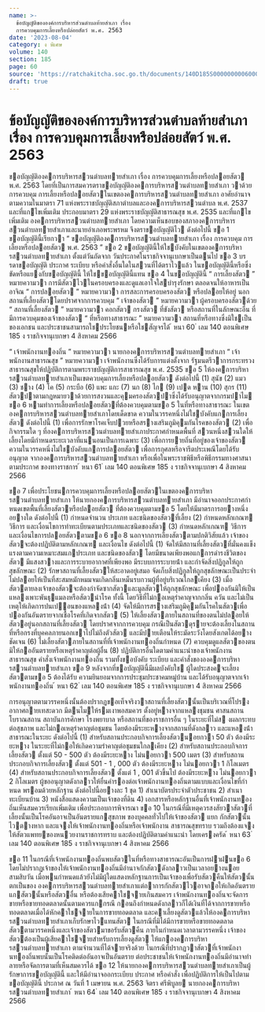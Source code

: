 ```yaml
---
name: >-
  ข้อบัญญัติขององค์การบริหารส่วนตำบลท้ายสำเภา เรื่อง
  การควบคุมการเลี้ยงหรือปล่อยสัตว์ พ.ศ. 2563
date: '2023-08-04'
category: ง พิเศษ
volume: 140
section: 185
page: 60
source: 'https://ratchakitcha.soc.go.th/documents/140D185S0000000006000.pdf'
draft: true
---
```


# ข้อบัญญัติขององค์การบริหารส่วนตำบลท้ายสำเภา เรื่อง การควบคุมการเลี้ยงหรือปล่อยสัตว์ พ.ศ. 2563

ขอบัญญัติองคการบริหารสวนตําบลทายสําเภา เรื่อง การควบคุมการเลี้ยงหรือปลอยสัตว พ.ศ. 2563 โดยที่เป็นการสมควรตราขอบัญญัติองคการบริหารสวนตําบลทายสําเภา วาด้วยการควบคุม การเลี้ยงหรือปลอยสัตวในเขตองคการบริหารสวนตําบลทายสําเภา อาศัยอํานาจตามความในมาตรา 71 แห่งพระราชบัญญัติสภาตําบลและองคการบริหารสวนตําบล พ.ศ. 2537 และที่แกไขเพิ่มเติม ประกอบมาตรา 29 แห่งพระราชบัญญัติสาธารณสุข พ.ศ. 2535 และที่แกไขเพิ่มเติม องคการบริหารสวนตําบลทายสําเภา โดยความเห็นชอบของสภาองคการบริหาร สวนตําบลทายสําเภาและนายอําเภอพระพรหม จึงตราขอบัญญัติไว ดังต่อไปนี้ ขอ 1 ขอบัญญัตินี้เรียกวา “ ขอบัญญัติองคการบริหารสวนตําบลทายสําเภา เรื่อง การควบคุม การเลี้ยงหรือปลอยสัตว พ.ศ. 2563 ” ขอ 2 ขอบัญญัตินี้ให้ใชบังคับในเขตองคการบริหารสวนตําบลทายสําเภา ตั้งแต่วันถัดจาก วันประกาศในราชกิจจานุเบกษาเป็นตนไป ขอ 3 บรรดาขอบัญญัติ ประกาศ ระเบียบ หรือคําสั่งอื่นใดในสวนที่ได้ตราไวแล้ว ในขอบัญญัตินี้หรือซึ่งขัดหรือแยงกับขอบัญญัตินี้ ให้ใชขอบัญญัตินี้แทน ขอ 4 ในขอบัญญัตินี้ “ การเลี้ยงสัตว ” หมายความวา การมีสัตวไวในครอบครองและดูแลเอาใจใสบํารุงรักษา ตลอดจนให้อาหารเป็นอาจิณ “ การปลอยสัตว ” หมายความวา การสละการครอบครองสัตว หรือปลอยให้อยู่ นอกสถานที่เลี้ยงสัตวโดยปราศจากการควบคุม “ เจ้าของสัตว ” หมายความวา ผู้ครอบครองสัตวด้วย “ สถานที่เลี้ยงสัตว ” หมายความวา คอกสัตว กรงสัตว ที่ขังสัตว หรือสถานที่ในลักษณะอื่น ที่มีการควบคุมของเจ้าของสัตว “ ที่หรือทางสาธารณะ ” หมายความวา สถานที่หรือทางซึ่งมิใชเป็นของเอกชน และประชาชนสามารถใชประโยชนหรือใชสัญจรได้ ้ หนา 60 ่ เลม 140 ตอนพิเศษ 185 ง ราชกิจจานุเบกษา 4 สิงหาคม 2566

“ เจ้าพนักงานทองถิ่น ” หมายความวา นายกองคการบริหารสวนตําบลทายสําเภา “ เจ้าพนักงานสาธารณสุข ” หมายความวา เจ้าพนักงานซึ่งได้รับการแต่งตั้งจาก รัฐมนตรีวาการกระทรวงสาธารณสุขให้ปฏิบัติการตามพระราชบัญญัติการสาธารณสุข พ.ศ. 2535 ขอ 5 ให้องคการบริหารสวนตําบลทายสําเภาเป็นเขตควบคุมการเลี้ยงหรือปลอยสัตว ดังต่อไปนี้ (1) สุนัข (2) แมว (3) ชาง (4) โค (5) กระบือ (6) แพะ แกะ (7) นก (8) ไก (9) เปด หาน (10) สุกร (11) สัตวปาตามกฎหมายวาด้วยการสงวนและคุมครองสัตวปาซึ่งได้รับอนุญาตจากกรมปาไม ขอ 6 หามทําการเลี้ยงหรือปลอยสัตวที่ต้องควบคุมตามขอ 5 ในที่หรือทางสาธารณะ ในเขตองคการบริหารสวนตําบลทายสําเภาโดยเด็ดขาด ความในวรรคหนึ่งไม่ใชบังคับแกการเลี้ยงสัตว ดังต่อไปนี้ (1) เพื่อการรักษาโรคเจ็บปวยหรือสรางเสริมภูมิคุมกันโรคของสัตว (2) เพื่อกิจกรรมใด ๆ ที่องคการบริหารสวนตําบลทายสําเภาประกาศกําหนดพื้นที่ สวนหนึ่งสวนใดให้เลี้ยงโดยมีกําหนดระยะเวลาที่แนนอนเป็นการเฉพาะ (3) เพื่อการยายถิ่นที่อยู่ของเจ้าของสัตว ความในวรรคหนึ่งไม่ใชบังคับแกการปลอยสัตว เพื่อการกุศลหรือจารีตประเพณีโดยได้รับอนุญาต จากองคการบริหารสวนตําบลทายสําเภา หรือเพื่อในพระราชพิธีหรือพิธีกรรมทางศาสนาตามประกาศ ของทางราชการ ้ หนา 61 ่ เลม 140 ตอนพิเศษ 185 ง ราชกิจจานุเบกษา 4 สิงหาคม 2566

ขอ 7 เพื่อประโยชนการควบคุมการเลี้ยงหรือปลอยสัตวในเขตองคการบริหารสวนตําบลทายสําเภา ให้นายกองคการบริหารสวนตําบลทายสําเภา มีอํานาจออกประกาศกําหนดเขตพื้นที่เลี้ยงสัตวหรือปลอยสัตว ที่ต้องควบคุมตามขอ 5 โดยให้มีมาตรการอยางหนึ่งอยางใด ดังต่อไปนี้ (1) กําหนดจํานวน ประเภท และชนิดของสัตวที่เลี้ยง (2) กําหนดหลักเกณฑ วิธีการ และเงื่อนไขการทําทะเบียนตามประเภทและชนิดของสัตว (3) กําหนดหลักเกณฑ วิธีการ และเงื่อนไขการปลอยสัตวตามขอ 6 ขอ 8 นอกจากการเลี้ยงสัตวตามปกติวิสัยแล้ว เจ้าของสัตวจะต้องปฏิบัติตามหลักเกณฑ และเงื่อนไข ดังต่อไปนี้ (1) จัดให้มีสถานที่เลี้ยงสัตวที่มั่นคงแข็งแรงตามความเหมาะสมแกประเภท และชนิดของสัตว โดยมีขนาดเพียงพอแกการดํารงชีวิตของสัตว มีแสงสวางและการระบายอากาศที่เพียงพอ มีระบบการระบายน้ํา และกําจัดสิ่งปฏิกูลให้ถูกสุขลักษณะ (2) รักษาสถานที่เลี้ยงสัตวให้สะอาดอยู่เสมอ จัดเก็บสิ่งปฏิกูลให้ถูกสุขลักษณะเป็นประจํา ไม่ปลอยให้เป็นที่สะสมหมักหมมจนเกิดกลิ่นเหม็นรบกวนผู้ที่อยู่บริเวณใกลเคียง (3) เมื่อสัตวตายลงเจ้าของสัตวจะต้องกําจัดซากสัตวและมูลสัตวให้ถูกสุขลักษณะ เพื่อปองกันมิให้เป็นแหลงเพาะพันธุแมลงหรือสัตวนําโรค ทั้งนี้ โดยวิธีที่ไม่กอเหตุรําคาญจากกลิ่น ควัน และไม่เป็นเหตุให้เกิดการปนเปอนของแหลงน้ํา (4) จัดให้มีการสรางเสริมภูมิคุมกันโรคในสัตวเพื่อปองกันอันตรายจากเชื้อโรคที่เกิดจากสัตว (5) ให้เลี้ยงสัตวภายในสถานที่ของตนไม่ปลอยให้สัตวอยู่นอกสถานที่เลี้ยงสัตว โดยปราศจากการควบคุม กรณีเป็นสัตวดุรายจะต้องเลี้ยงในสถานที่หรือกรงที่บุคคลภายนอกเขาไปไม่ถึงตัวสัตว และมีปายเตือนให้ระมัดระวังโดยสังเกตได้อยางชัดเจน (6) ไม่เลี้ยงสัตวภายในสถานที่ที่เจ้าพนักงานทองถิ่นกําหนด (7) ควบคุมดูแลสัตวของตนมิให้กออันตรายหรือเหตุรําคาญต่อผู้อื่น (8) ปฏิบัติการอื่นใดตามคําแนะนําของเจ้าพนักงานสาธารณสุข คําสั่งเจ้าพนักงานทองถิ่น รวมทั้งขอบังคับ ระเบียบ และคําสั่งขององคการบริหารสวนตําบลทายสําเภา ขอ 9 หลังจากที่ขอบัญญัตินี้มีผลบังคับใช ผู้ใดประสงคจะเลี้ยงสัตวตามขอ 5 ต้องได้รับ ความยินยอมจากการประชุมประชาคมหมู่บ้าน และได้รับอนุญาตจากเจ้าพนักงานทองถิ่น ้ หนา 62 ่ เลม 140 ตอนพิเศษ 185 ง ราชกิจจานุเบกษา 4 สิงหาคม 2566

การอนุญาตตามวรรคหนึ่งนั้นต้องปรากฏขอเท็จจริงวาสถานที่เลี้ยงสัตวนั้นเป็นบริเวณที่โปรง อากาศถายเทสะดวก มีตนไมให้รมเงาพอสมควร ตั้งอยู่หางจากแหลงชุมชน ศาสนสถาน โบราณสถาน สถาบันการศึกษา โรงพยาบาล หรือสถานที่ของราชการอื่น ๆ ในระยะที่ไม่ส งผลกระทบต่อสุขภาพ และไม่กอเหตุรําคาญต่อชุมชน โดยต้องมีระยะหางจากสถานที่ดังกลาว และแหลงน้ําสาธารณะในระยะ ดังต่อไปนี้ (1) สําหรับสถานประกอบกิจการเลี้ยงสัตวนอยกวา 50 ตัว ต้องมีระยะหาง ในระยะที่ไม่กอให้เกิดความรําคาญต่อชุมชนใกลเคียง (2) สําหรับสถานประกอบกิจการเลี้ยงสัตว ตั้งแต่ 50 - 500 ตัว ต้องมีระยะหาง ไม่นอยกวา 500 เมตร (3) สําหรับสถานประกอบกิจการเลี้ยงสัตว ตั้งแต่ 501 - 1 , 000 ตัว ต้องมีระยะหาง ไม่นอยกวา 1 กิโลเมตร (4) สําหรับสถานประกอบกิจการเลี้ยงสัตว ตั้งแต่ 1 , 001 ตัวขึ้นไป ต้องมีระยะหาง ไม่นอยกวา 2 กิโลเมตร ผู้ขออนุญาตดังกลาวให้ยื่นคํารองต่อเจ้าพนักงานทองถิ่นตามแบบและเงื่อนไขที่กําหนด พรอมด้วยหลักฐาน ดังต่อไปนี้อยางละ 1 ชุด 1) สําเนาบัตรประจําตัวประชาชน 2) สําเนาทะเบียนบ้าน 3) หนังสือแสดงความเป็นเจ้าของที่ดิน 4) เอกสารหรือหลักฐานอื่นที่เจ้าพนักงานทองถิ่นเห็นสมควรเรียกเพิ่มเติม เพื่อประกอบการพิจารณา ขอ 10 ในกรณีที่มีเหตุควรสงสัยวาสัตวที่เลี้ยงนั้นเป็นโรคอันอาจเป็นอันตรายแกสุขภาพ ของบุคคลทั่วไปให้เจ้าของสัตว แยก กักสัตวนั้นไวตางหาก และแจงให้เจ้าพนักงานทองถิ่นหรือเจ้าพนักงาน สาธารณสุขทราบ รวมถึงต้องแจงให้สัตวแพทยของหนวยงานราชการทราบ และต้องปฏิบัติตามคําแนะนํา โดยเครงครัด ้ หนา 63 ่ เลม 140 ตอนพิเศษ 185 ง ราชกิจจานุเบกษา 4 สิงหาคม 2566

ขอ 11 ในกรณีที่เจ้าพนักงานทองถิ่นพบสัตวในที่หรือทางสาธารณะอันเป็นการฝาฝนขอ 6 โดยไม่ปรากฏเจ้าของให้เจ้าพนักงานทองถิ่นมีอํานาจกักสัตวดังกลาวเป็นเวลาอยางนอยสามสิบวัน เมื่อพนกําหนดแล้วยังไม่มีผู้ใดแสดงหลักฐานการเป็นเจ้าของเพื่อรับสัตวคืนให้สัตวนั้นตกเป็นของ องคการบริหารสวนตําบลทายสําเภาแต่ถาการกักสัตวไวอาจกอให้เกิดอันตรายแกสัตวนั้นหรือสัตวอื่น หรือต้องเสียคาใชจายเกินสมควร เจ้าพนักงานทองถิ่นจะจัดการขายหรือขายทอดตลาดนั้นตามควรแกกรณี กอนถึงกําหนดดังกลาวก็ได้เงินที่ได้จากการขายหรือทอดตลาดเมื่อได้หักคาใชจายในการขายทอดตลาด และคาเลี้ยงดูสัตวแล้วให้องคการบริหารสวนตําบลทายสําเภาเก็บรักษาไวแทนสัตว ในกรณีที่มิได้มีการขายหรือขายทอดตลาดสัตวตามวรรคหนึ่งและเจ้าของสัตวมาขอรับสัตวคืน ภายในกําหนดเวลาตามวรรคหนึ่ง เจ้าของสัตวต้องเป็นผู้เสียคาใชจายสําหรับการเลี้ยงดูสัตว ให้แกองคการบริหารสวนตําบลทายสําเภา ตามจํานวนที่ได้จายจริงด้วย ในกรณีที่ปรากฏวาสัตวที่เจ้าพนักงานทองถิ่นพบนั้นเป็นโรคติดต่ออันอาจเป็นอันตราย ต่อประชาชนให้เจ้าพนักงานทองถิ่นมีอํานาจทําลายหรือจัดการตามที่เห็นสมควรได้ ขอ 12 ให้นายกองคการบริหารสวนตําบลทายสําเภาเป็นผู้รักษาการขอบัญญัตินี้ และให้มีอํานาจออกระเบียบ ประกาศ หรือคําสั่ง เพื่อปฏิบัติการให้เป็นไปตามขอบัญญัตินี้ ประกาศ ณ วันที่ 1 เมษายน พ.ศ. 2563 จิตรา ศรีพิบูลย นายกองคการบริหารสวนตําบลทายสําเภา ้ หนา 64 ่ เลม 140 ตอนพิเศษ 185 ง ราชกิจจานุเบกษา 4 สิงหาคม 2566
